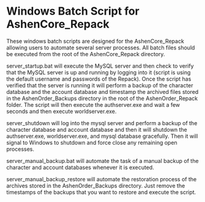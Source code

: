 # Windows Batch Script for AshenCore_Repack 

These windows batch scripts are designed for the AshenCore_Repack allowing users to automate several server processes. 
All batch files should be executed from the root of the AshenCore_Repack directory.

server_startup.bat will execute the MySQL server and then check to verify that the MySQL server is up and running by logging into it (script is using the default username and passwords of the Repack). Once the script has verified that the server is running it will perform a backup of the character database and the account database and timestamp the archived files stored in the AshenOrder_Backups directory in the root of the AshenOrder_Repack folder. The script will then execute the authserver.exe and wait a few seconds and then execute worldserver.exe.

server_shutdown will log into the mysql server and perform a backup of the character database and account database and then it will shutdown the authserver.exe, worldserver.exe, and mysql database gracefully. Then it will signal to Windows to shutdown and force close any remaining open processes.

server_manual_backup.bat will automate the task of a manual backup of the character and account databases whenever it is executed.

server_manual_backup_restore will automate the restoration process of the archives stored in the AshenOrder_Backups directory. Just remove the timestamps of the backups that you want to restore and execute the script.



